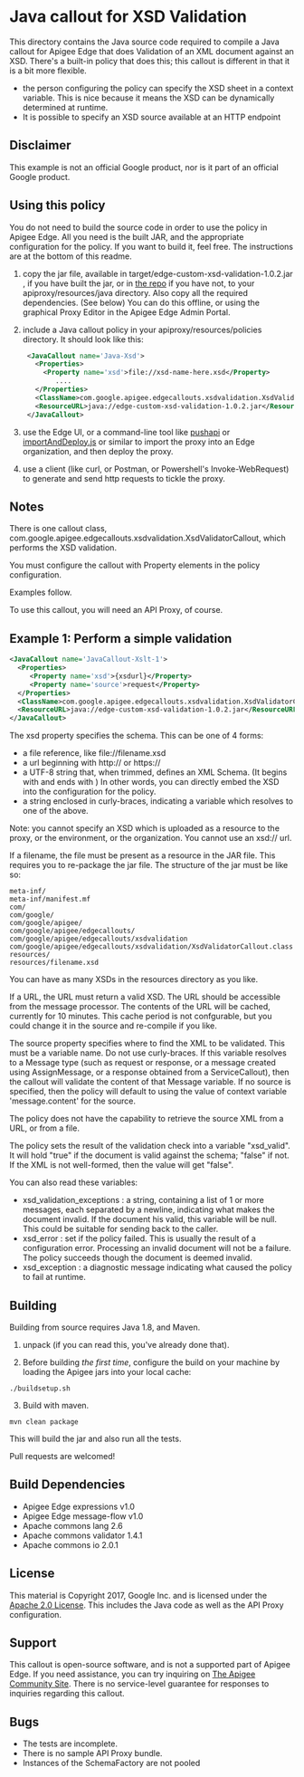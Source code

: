 # Java callout for XSD Validation

This directory contains the Java source code required to compile a Java
callout for Apigee Edge that does Validation of an XML document against an XSD. There's a built-in policy that
does this; this callout is different in that it is a bit more flexible.

* the person configuring the policy can specify the XSD sheet in a context variable.
  This is nice because it means the XSD can be dynamically determined at runtime.
* It is possible to specify an XSD source available at an HTTP endpoint


## Disclaimer

This example is not an official Google product, nor is it part of an official Google product.


## Using this policy

You do not need to build the source code in order to use the policy in Apigee Edge.
All you need is the built JAR, and the appropriate configuration for the policy.
If you want to build it, feel free.  The instructions are at the bottom of this readme.


1. copy the jar file, available in target/edge-custom-xsd-validation-1.0.2.jar , if you have built
   the jar, or in [the repo](bundle/apiproxy/resources/java/edge-custom-xsd-validation-1.0.2.jar)
   if you have not, to your apiproxy/resources/java directory. Also copy all the required
   dependencies. (See below) You can do this offline, or using the graphical Proxy Editor in the
   Apigee Edge Admin Portal.

2. include a Java callout policy in your
   apiproxy/resources/policies directory. It should look
   like this:
   ```xml
    <JavaCallout name='Java-Xsd'>
      <Properties>
        <Property name='xsd'>file://xsd-name-here.xsd</Property>
           ....
      </Properties>
      <ClassName>com.google.apigee.edgecallouts.xsdvalidation.XsdValidatorCallout</ClassName>
      <ResourceURL>java://edge-custom-xsd-validation-1.0.2.jar</ResourceURL>
    </JavaCallout>
   ```

5. use the Edge UI, or a command-line tool like
   [pushapi](https://github.com/carloseberhardt/apiploy) or
   [importAndDeploy.js](https://github.com/DinoChiesa/apigee-edge-js/blob/master/examples/importAndDeploy.js)
   or similar to import the proxy into an Edge organization, and then deploy the proxy.

6. use a client (like curl, or Postman, or Powershell's Invoke-WebRequest) to generate and send http requests to tickle the proxy.



## Notes

There is one callout class, com.google.apigee.edgecallouts.xsdvalidation.XsdValidatorCallout,
which performs the XSD validation.

You must configure the callout with Property elements in the policy configuration.

Examples follow.

To use this callout, you will need an API Proxy, of course.

## Example 1: Perform a simple validation

```xml
<JavaCallout name='JavaCallout-Xslt-1'>
  <Properties>
     <Property name='xsd'>{xsdurl}</Property>
     <Property name='source'>request</Property>
  </Properties>
  <ClassName>com.google.apigee.edgecallouts.xsdvalidation.XsdValidatorCallout</ClassName>
  <ResourceURL>java://edge-custom-xsd-validation-1.0.2.jar</ResourceURL>
</JavaCallout>
```

The xsd property specifies the schema. This can be one of 4 forms:

* a file reference, like file://filename.xsd
* a url beginning with http:// or https://
* a UTF-8 string that, when trimmed, defines an XML Schema. (It begins with <schema> and ends with </schema>) In other words, you can directly embed the XSD into the configuration for the policy.
* a string enclosed in curly-braces, indicating a variable which resolves to one of the above.

Note: you cannot specify an XSD which is uploaded as a resource to the proxy, or the environment, or the organization. You cannot use an xsd:// url. 


If a filename, the file must be present as a resource in the JAR file. This requires you to
re-package the jar file. The structure of the jar must be like so:

```
meta-inf/
meta-inf/manifest.mf
com/
com/google/
com/google/apigee/
com/google/apigee/edgecallouts/
com/google/apigee/edgecallouts/xsdvalidation
com/google/apigee/edgecallouts/xsdvalidation/XsdValidatorCallout.class
resources/
resources/filename.xsd
```

You can have as many XSDs in the resources directory as you like.

If a URL, the URL must return a valid XSD. The URL should be accessible from the message
processor. The contents of the URL will be cached, currently for 10 minutes. This cache period is
not confgurable, but you could change it in the source and re-compile if you like.

The source property specifies where to find the XML to be validated. This must be a variable name.
Do not use curly-braces. If this variable resolves to a Message type (such as request or response,
or a message created using AssignMessage, or a response obtained from a ServiceCallout), then the
callout will validate the content of that Message variable. If no source is specified, then the
policy will default to using the value of context variable 'message.content' for the source.

The policy does not have the capability to retrieve the source XML from a URL, or from a file.

The policy sets the result of the validation check into a variable "xsd_valid".
It will hold "true" if the document is valid against the schema; "false" if not. If the XML is not well-formed, then the value will get "false".

You can also read these variables:

* xsd_validation_exceptions : a string, containing a list of 1 or more messages, each separated by a newline, indicating what makes the document invalid. If the document his valid, this variable will be null. This could be suitable for sending back to the caller.
* xsd_error : set if the policy failed. This is usually the result of a configuration error. Processing an invalid document will not be a failure. The policy succeeds though the document is deemed invalid.
* xsd_exception : a diagnostic message indicating what caused the policy to fail at runtime.



## Building

Building from source requires Java 1.8, and Maven.

1. unpack (if you can read this, you've already done that).

2. Before building _the first time_, configure the build on your machine by loading the Apigee jars into your local cache:
  ```
  ./buildsetup.sh
  ```

3. Build with maven.
  ```
  mvn clean package
  ```
  This will build the jar and also run all the tests.


Pull requests are welcomed!


## Build Dependencies

- Apigee Edge expressions v1.0
- Apigee Edge message-flow v1.0
- Apache commons lang 2.6
- Apache commons validator 1.4.1
- Apache commons io 2.0.1


## License

This material is Copyright 2017, Google Inc.
and is licensed under the [Apache 2.0 License](LICENSE). This includes the Java code as well as the API Proxy configuration.


## Support

This callout is open-source software, and is not a supported part of Apigee Edge.
If you need assistance, you can try inquiring on
[The Apigee Community Site](https://community.apigee.com).  There is no service-level
guarantee for responses to inquiries regarding this callout.


## Bugs

* The tests are incomplete.
* There is no sample API Proxy bundle.
* Instances of the SchemaFactory are not pooled
